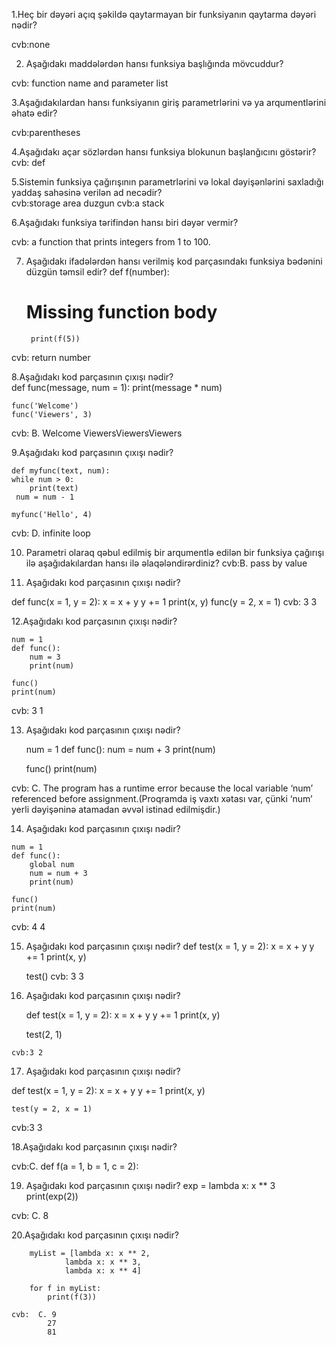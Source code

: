 1.Heç bir dəyəri açıq şəkildə qaytarmayan bir funksiyanın qaytarma dəyəri nədir?

 cvb:none

2. Aşağıdakı maddələrdən hansı funksiya başlığında mövcuddur?

  cvb:  function name and parameter list

3.Aşağıdakılardan hansı funksiyanın giriş parametrlərini və ya arqumentlərini əhatə edir?

   cvb:parentheses

4.Aşağıdakı açar sözlərdən hansı funksiya blokunun başlanğıcını göstərir?
   cvb: def

5.Sistemin funksiya çağırışının parametrlərini və lokal dəyişənlərini saxladığı yaddaş sahəsinə verilən ad necədir?   
  cvb:storage area
  duzgun cvb:a stack

6.Aşağıdakı funksiya tərifindən hansı biri dəyər vermir?  

 cvb: a function that prints integers from 1 to 100.

7. Aşağıdakı ifadələrdən hansı verilmiş kod parçasındakı funksiya bədənini düzgün təmsil edir?
    def f(number):
    # Missing function body
        print(f(5))
  cvb:   return number 


8.Aşağıdakı kod parçasının çıxışı nədir?   
    def func(message, num = 1):
        print(message * num)
 
    func('Welcome')
    func('Viewers', 3)

  cvb:  B. Welcome
           ViewersViewersViewers

9.Aşağıdakı kod parçasının çıxışı nədir? 

    def myfunc(text, num):
    while num > 0:
        print(text)
     num = num - 1

    myfunc('Hello', 4)

 cvb: D. infinite loop

10. Parametri olaraq qəbul edilmiş bir arqumentlə edilən bir funksiya çağırışı ilə aşağıdakılardan hansı ilə əlaqələndirərdiniz?
  cvb:B. pass by value

11.  Aşağıdakı kod parçasının çıxışı nədir?

   def func(x = 1, y = 2):
        x = x + y
        y += 1
        print(x, y)
    func(y = 2, x = 1)
cvb: 3 3

12.Aşağıdakı kod parçasının çıxışı nədir?

    num = 1
    def func():
        num = 3
        print(num)

    func()
    print(num)

 cvb: 3 1

13. Aşağıdakı kod parçasının çıxışı nədir?

    num = 1
    def func():
        num = num + 3
        print(num)

    func()
    print(num)


 cvb:  C. The program has a runtime error because the local variable ‘num’ referenced before assignment.(Proqramda iş vaxtı xətası var, çünki ‘num’ yerli dəyişəninə atamadan əvvəl istinad edilmişdir.) 

14.  Aşağıdakı kod parçasının çıxışı nədir?

    num = 1
    def func():
        global num
        num = num + 3
        print(num)

    func()
    print(num)

 cvb: 4 4   


15.  Aşağıdakı kod parçasının çıxışı nədir?
        def test(x = 1, y = 2):
            x = x + y
            y += 1
        print(x, y)

        test()
    cvb: 3 3


16.  Aşağıdakı kod parçasının çıxışı nədir?  

       def test(x = 1, y = 2):
            x = x + y
            y += 1
            print(x, y)

        test(2, 1)

    cvb:3 2     

17.  Aşağıdakı kod parçasının çıxışı nədir?  


   def test(x = 1, y = 2):
        x = x + y
        y += 1
        print(x, y)

    test(y = 2, x = 1)

  cvb:3 3  

18.Aşağıdakı kod parçasının çıxışı nədir?  

   cvb:C. def f(a = 1, b = 1, c = 2):
   
19. Aşağıdakı kod parçasının çıxışı nədir?
   exp = lambda x: x ** 3
   print(exp(2))

 cvb: C. 8  

20.Aşağıdakı kod parçasının çıxışı nədir?

        myList = [lambda x: x ** 2,
                lambda x: x ** 3,
                lambda x: x ** 4]
    
        for f in myList:
            print(f(3))

    cvb:  C. 9
            27
            81 

